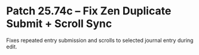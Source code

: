 # Patch 25.74c – Fix Zen Duplicate Submit + Scroll Sync

Fixes repeated entry submission and scrolls to selected journal entry during edit.
